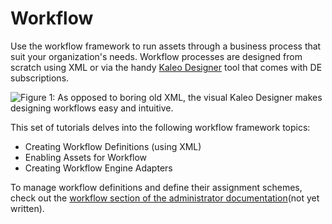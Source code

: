 # Workflow [](id=workflow)

Use the workflow framework to run assets through a business process that suit your
organization's needs. Workflow processes are designed from scratch using XML or
via the handy [Kaleo Designer](https://customer.liferay.com/documentation/7.1/admin/-/official_documentation/portal/kaleo-designer) tool that comes with DE subscriptions.

![Figure 1: As opposed to boring old XML, the visual Kaleo Designer
makes designing workflows easy and intuitive.](../../images/legal-marketing-def.png)

This set of tutorials delves into the following workflow framework topics:

- Creating Workflow Definitions (using XML)
- Enabling Assets for Workflow
- Creating Workflow Engine Adapters

To manage workflow definitions and define their assignment schemes, check out
the [workflow section of the administrator documentation](LINK)(not yet
written).
